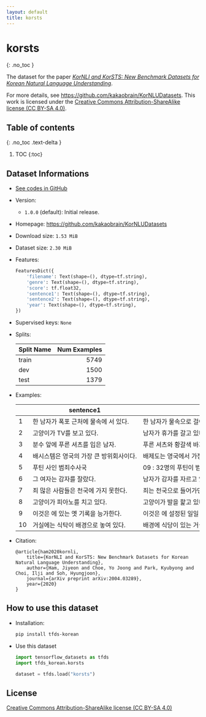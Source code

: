 ```yaml
---
layout: default
title: korsts
---
```


# korsts
{: .no_toc }

The dataset for the paper [_KorNLI and KorSTS: New Benchmark Datasets for Korean Natural Language Understanding_](https://arxiv.org/abs/2004.03289).

For more details, see <https://github.com/kakaobrain/KorNLUDatasets>.
This work is licensed under the [Creative Commons Attribution-ShareAlike license (CC BY-SA 4.0)](https://creativecommons.org/licenses/by-sa/4.0/).

## Table of contents
{: .no_toc .text-delta }

1. TOC
{:toc}

## Dataset Informations

* [See codes in GitHub](https://github.com/jeongukjae/tfds-korean/blob/main/tfds_korean/korsts/korsts.py)
* Version:
  * `1.0.0` (default): Initial release.
* Homepage: <https://github.com/kakaobrain/KorNLUDatasets>
* Download size: `1.53 MiB`
* Dataset size: `2.30 MiB`
* Features:

  ```python
  FeaturesDict({
      'filename': Text(shape=(), dtype=tf.string),
      'genre': Text(shape=(), dtype=tf.string),
      'score': tf.float32,
      'sentence1': Text(shape=(), dtype=tf.string),
      'sentence2': Text(shape=(), dtype=tf.string),
      'year': Text(shape=(), dtype=tf.string),
  })
  ```

* Supervised keys: `None`
* Splits:

  | Split Name | Num Examples        |
  |------------|--------------------:|
  |train  |5749|
  |dev  |1500|
  |test  |1379|

* Examples:

  | |sentence1|sentence2|score|genre|filename|year|
  |---|---|---|---|---|---|---|
  |1|한 남자가 폭포 근처에 물속에 서 있다.|한 남자가 물속으로 걸어 들어가 물이 떨어지는 것을 지켜본다.|3.4000|main-captions|images|2015|
  |2|고양이가 TV를 보고 있다.|남자가 휴가를 갈고 있다.|0.0000|main-captions|MSRvid|2012test|
  |3|분수 앞에 푸른 셔츠를 입은 남자.|푸른 셔츠와 황갈색 바지를 입은 한 남자가 자갈 돌로 포장된 광장에 있는 한 남자의 ...|3.2000|main-captions|images|2014|
  |4|배시스템은 영국의 가장 큰 방위회사이다.|배제도는 영국에서 가장 큰 군대이다|3.4000|main-news|deft-news|2014|
  |5|푸틴 사인 범죄수사국|09 : 32명의 푸틴이 범죄 합병을 금지|3.6000|main-news|headlines|2015|
  |6|그 여자는 감자를 잘랐다.|남자가 감자를 자르고 있다.|2.4000|main-captions|MSRvid|2012test|
  |7|죄 많은 사람들은 천국에 가지 못한다.|죄는 천국으로 들어가면 없어진다.|1.8000|main-forum|deft-forum|2014|
  |8|고양이가 피아노를 치고 있다.|고양이가 발을 핥고 있다.|0.2500|main-captions|MSRvid|2012train|
  |9|이것은 에 있는 옛 기록을 능가한다.|이것은 에 설정된 일일 기록을 깨뜨린다.|4.8000|main-forum|deft-forum|2014|
  |10|거실에는 식탁이 배경으로 놓여 있다.|배경에 식당이 있는 거실의 보기.|4.2000|main-captions|images|2014|

* Citation:

  ```text
  @article{ham2020kornli,
      title={KorNLI and KorSTS: New Benchmark Datasets for Korean Natural Language Understanding},
      author={Ham, Jiyeon and Choe, Yo Joong and Park, Kyubyong and Choi, Ilji and Soh, Hyungjoon},
      journal={arXiv preprint arXiv:2004.03289},
      year={2020}
  }
  ```

## How to use this dataset

* Installation:

  ```sh
  pip install tfds-korean
  ```

* Use this dataset

  ```python
  import tensorflow_datasets as tfds
  import tfds_korean.korsts

  dataset = tfds.load("korsts")
  ```

## License

[Creative Commons Attribution-ShareAlike license (CC BY-SA 4.0)](https://creativecommons.org/licenses/by-sa/4.0/)

<style> td {white-space: nowrap;} </style>

